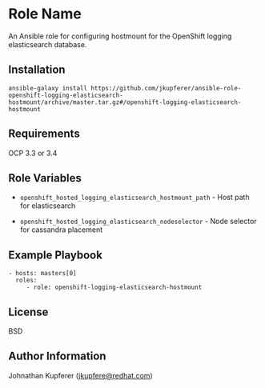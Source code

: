 Role Name
=========

An Ansible role for configuring hostmount for the OpenShift logging elasticsearch database.

Installation
------------

```
ansible-galaxy install https://github.com/jkupferer/ansible-role-openshift-logging-elasticsearch-hostmount/archive/master.tar.gz#/openshift-logging-elasticsearch-hostmount
```

Requirements
------------

OCP 3.3 or 3.4

Role Variables
--------------

* `openshift_hosted_logging_elasticsearch_hostmount_path` - Host path for elasticsearch

* `openshift_hosted_logging_elasticsearch_nodeselector` - Node selector for cassandra placement

Example Playbook
----------------

    - hosts: masters[0]
      roles:
         - role: openshift-logging-elasticsearch-hostmount

License
-------

BSD

Author Information
------------------

Johnathan Kupferer (jkupfere@redhat.com)
